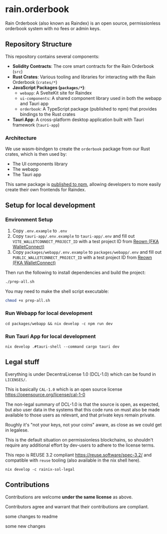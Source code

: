 # rain.orderbook

Rain Orderbook (also known as Raindex) is an open source, permissionless orderbook system with no fees or admin keys.

## Repository Structure

This repository contains several components:

- **Solidity Contracts**: The core smart contracts for the Rain Orderbook (`src`)
- **Rust Crates**: Various tooling and libraries for interacting with the Rain Orderbook (`crates/*`)
- **JavaScript Packages (`packages/*`)**:
  - `webapp`: A SvelteKit site for Raindex
  - `ui-components`: A shared component library used in both the webapp and Tauri app
  - `orderbook`: A TypeScript package (published to npm) that provides bindings to the Rust crates
- **Tauri App**: A cross-platform desktop application built with Tauri framework (`tauri-app`)

### Architecture

We use wasm-bindgen to create the `orderbook` package from our Rust crates, which is then used by:
- The UI components library
- The webapp
- The Tauri app

This same package is [published to npm](https://www.npmjs.com/package/@rainlanguage/orderbook), allowing developers to more easily create their own frontends for Raindex.

## Setup for local development

### Environment Setup

1. Copy `.env.example` to `.env`
2. Copy `tauri-app/.env.example` to `tauri-app/.env` and fill out `VITE_WALLETCONNECT_PROJECT_ID` with a test project ID from [Reown (FKA WalletConnect)](https://cloud.reown.com/sign-in)
3. Copy `packages/webapp/.env.example` to `packages/webapp/.env` and fill out `PUBLIC_WALLETCONNECT_PROJECT_ID` with a test project ID from [Reown (FKA WalletConnect)](https://cloud.reown.com/sign-in)

Then run the following to install dependencies and build the project:
```bash
./prep-all.sh
```
You may need to make the shell script executable:
```bash
chmod +x prep-all.sh
```

### Run Webapp for local development
```
cd packages/webapp && nix develop -c npm run dev
```

### Run Tauri App for local development
```
nix develop .#tauri-shell --command cargo tauri dev
```

## Legal stuff

Everything is under DecentraLicense 1.0 (DCL-1.0) which can be found in `LICENSES/`.

This is basically `CAL-1.0` which is an open source license
https://opensource.org/license/cal-1-0

The non-legal summary of DCL-1.0 is that the source is open, as expected, but
also user data in the systems that this code runs on must also be made available
to those users as relevant, and that private keys remain private.

Roughly it's "not your keys, not your coins" aware, as close as we could get in
legalese.

This is the default situation on permissionless blockchains, so shouldn't require
any additional effort by dev-users to adhere to the license terms.

This repo is REUSE 3.2 compliant https://reuse.software/spec-3.2/ and compatible
with `reuse` tooling (also available in the nix shell here).

```
nix develop -c rainix-sol-legal
```

## Contributions

Contributions are welcome **under the same license** as above.

Contributors agree and warrant that their contributions are compliant.

some changes to readme

some new changes
